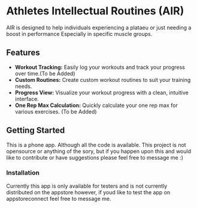# Athletes Intellectual Routines (AIR)

AIR is designed to help individuals experiencing a plataeu or just needing a boost in performance
Especially in specific muscle groups.


## Features

- **Workout Tracking:** Easily log your workouts and track your progress over time.(To be Added)
- **Custom Routines:** Create custom workout routines to suit your training needs. 
- **Progress View:** Visualize your workout progress with a clean, intuitive interface.
- **One Rep Max Calculation:** Quickly calculate your one rep max for various exercises. (To be Added)

## Getting Started

This is a phone app. Although all the code is available. This project is not opensource
or anything of the sory, but if you happen upon this and would like to contribute or 
have suggestions please feel free to message me :)

### Installation

Currently this app is only available for testers and is not currently distributed on the appstore
however, if youd like to test the app on appstoreconnect feel free to message me.
